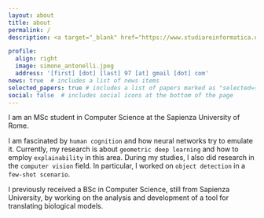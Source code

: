 ```yaml
---
layout: about
title: about
permalink: /
description: <a target="_blank" href="https://www.studiareinformatica.uniroma1.it/master-course-computer-science" title="Master course in Computer Science">Computer Science Department</a> &bull; <a target="_blank" href="https://www.uniroma1.it/en/pagina-strutturale/home" title="Sapienza University of Rome">Sapienza University of Rome</a>

profile:
  align: right
  image: simone_antonelli.jpeg
  address: '[first] [dot] [last] 97 [at] gmail [dot] com'
news: true  # includes a list of news items
selected_papers: true # includes a list of papers marked as "selected={true}"
social: false  # includes social icons at the bottom of the page
---
```


I am an MSc student in Computer Science at the Sapienza University of Rome.

I am fascinated by `human cognition` and how neural networks try to emulate it. Currently, my research is about `geometric deep learning` and how to employ `explainability` in this area. 
During my studies, I also did research in the `computer vision` field. In particular, I worked on `object detection` in a `few-shot scenario`.

I previously received a BSc in Computer Science, still from Sapienza University, by working on the analysis and development of a tool for translating biological models.
